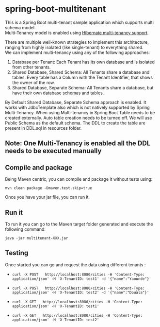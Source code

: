 # spring-boot-multitenant
This is a Spring Boot multi-tenant sample application which supports multi schema model.</br>
Multi-Tenancy model is enabled using  [Hibernate multi-tenancy support](https://docs.jboss.org/hibernate/orm/4.2/devguide/en-US/html/ch16.html).</br>

There are multiple well-known strategies to implement this architecture, ranging from highly isolated (like single-tenant) to everything shared.</br>
We can implement multi-tenancy using any of the following approaches:</br>
1. Database per Tenant: Each Tenant has its own database and is isolated from other tenants.
2. Shared Database, Shared Schema: All Tenants share a database and tables. Every table has a Column with the Tenant Identifier, that shows the owner of the row.
3. Shared Database, Separate Schema: All Tenants share a database, but have their own database schemas and tables.

By Default Shared Database, Separate Schema approach is enabled. It works with JdbcTemplate also which is not natively supported by Spring Multi-Tenancy. When using Multi-tenancy in Spring Boot Table needs to be created externally.
Auto table creation needs to be turned off. We will use Public Schema as the default schema. The DDL to create the table are present in DDL.sql in resources folder.
## Note: One Multi-Tenancy is enabled all the DDL needs to be executed manually
## Compile and package
Being Maven centric, you can compile and package it without tests using:
```
mvn clean package -Dmaven.test.skip=true
```
Once you have your jar file, you can run it.

## Run it

To run it you can go to the Maven target folder generated and execute the following command:
```
java -jar multitenant-XXX.jar
```

## Testing

Once started you can go and request the data using different tenants :

* `curl -X POST   http://localhost:8080/cities -H 'Content-Type: application/json' -H 'X-TenantID: test1' -d '{"name":"Yaounde"}'`

* `curl -X POST   http://localhost:8080/cities -H 'Content-Type: application/json' -H 'X-TenantID: test2' -d '{"name":"Douala"}'`

*  `curl -X GET   http://localhost:8080/cities -H 'Content-Type: application/json' -H 'X-TenantID: test1'`

* `curl -X GET   http://localhost:8080/cities -H 'Content-Type: application/json' -H 'X-TenantID: test2'`